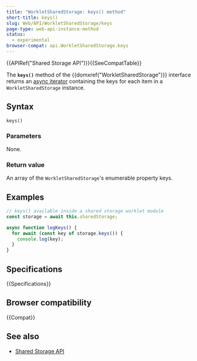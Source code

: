 ```yaml
---
title: "WorkletSharedStorage: keys() method"
short-title: keys()
slug: Web/API/WorkletSharedStorage/keys
page-type: web-api-instance-method
status:
  - experimental
browser-compat: api.WorkletSharedStorage.keys
---
```


{{APIRef("Shared Storage API")}}{{SeeCompatTable}}

The **`keys()`** method of the
{{domxref("WorkletSharedStorage")}} interface returns an [async iterator](/en-US/docs/Web/JavaScript/Reference/Global_Objects/AsyncIterator) containing the keys for each item in a `WorkletSharedStorage` instance.

## Syntax

```js-nolint
keys()
```

### Parameters

None.

### Return value

An array of the `WorkletSharedStorage`'s enumerable property keys.

## Examples

```js
// keys() available inside a shared storage worklet module
const storage = await this.sharedStorage;

async function logKeys() {
  for await (const key of storage.keys()) {
    console.log(key);
  }
}
```

## Specifications

{{Specifications}}

## Browser compatibility

{{Compat}}

## See also

- [Shared Storage API](/en-US/docs/Web/API/Shared_storage_API)
